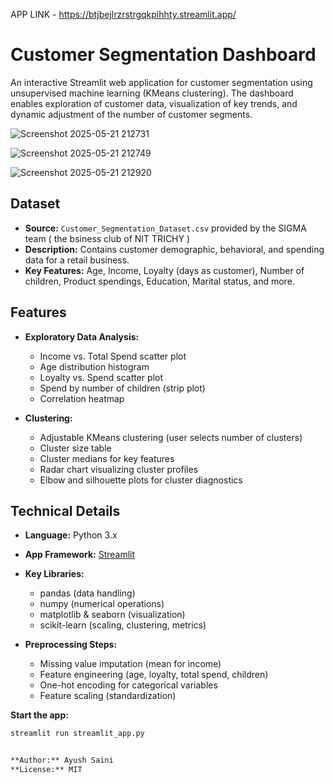 APP LINK - 
https://btjbejlrzrstrgqkpihhty.streamlit.app/


# Customer Segmentation Dashboard

An interactive Streamlit web application for customer segmentation using unsupervised machine learning (KMeans clustering). The dashboard enables exploration of customer data, visualization of key trends, and dynamic adjustment of the number of customer segments.

![Screenshot 2025-05-21 212731](https://github.com/user-attachments/assets/a2129170-985e-46f9-acab-ece8e2ec5272)

![Screenshot 2025-05-21 212749](https://github.com/user-attachments/assets/0c8732ed-8869-423c-be6b-5265fc84c507)


![Screenshot 2025-05-21 212920](https://github.com/user-attachments/assets/b4f493bd-661b-496e-bf81-8eaf44e938cd)



## Dataset

- **Source:** `Customer_Segmentation_Dataset.csv`  provided by the SIGMA  team ( the bsiness club of NIT TRICHY ) 
- **Description:** Contains customer demographic, behavioral, and spending data for a retail business.
- **Key Features:** Age, Income, Loyalty (days as customer), Number of children, Product spendings, Education, Marital status, and more.

## Features

- **Exploratory Data Analysis:**  
  - Income vs. Total Spend scatter plot
  - Age distribution histogram
  - Loyalty vs. Spend scatter plot
  - Spend by number of children (strip plot)
  - Correlation heatmap

- **Clustering:**  
  - Adjustable KMeans clustering (user selects number of clusters)
  - Cluster size table
  - Cluster medians for key features
  - Radar chart visualizing cluster profiles
  - Elbow and silhouette plots for cluster diagnostics

## Technical Details

- **Language:** Python 3.x
- **App Framework:** [Streamlit](https://streamlit.io/)
- **Key Libraries:**  
  - pandas (data handling)
  - numpy (numerical operations)
  - matplotlib & seaborn (visualization)
  - scikit-learn (scaling, clustering, metrics)

- **Preprocessing Steps:**  
  - Missing value imputation (mean for income)
  - Feature engineering (age, loyalty, total spend, children)
  - One-hot encoding for categorical variables
  - Feature scaling (standardization)




**Start the app:**
   ```bash
   streamlit run streamlit_app.py
   

**Author:** Ayush Saini  
**License:** MIT  
